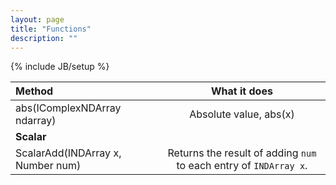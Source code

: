 ```yaml
---
layout: page
title: "Functions"
description: ""
---
```

{% include JB/setup %}

|Method| What it does |
|:----------------|:-------------:|
|abs(IComplexNDArray ndarray)| Absolute value, abs(x)|
|**Scalar**||
|ScalarAdd(INDArray x, Number num)|Returns the result of adding `num` to each entry of `INDArray x`.|
